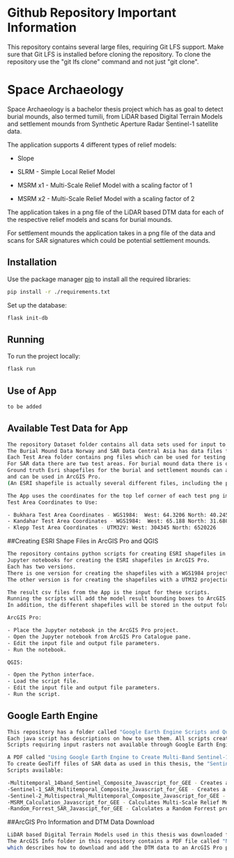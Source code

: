 # Github Repository Important Information
This repository contains several large files, requiring Git LFS support. 
Make sure that Git LFS is installed before cloning the repository.
To clone the repository use the "git lfs clone" command and not just "git clone".

# Space Archaeology

Space Archaeology is a bachelor thesis project which has as goal to detect burial mounds, also termed tumili, from LiDAR based Digital Terrain Models and settlement mounds from Synthetic Aperture Radar Sentinel-1 satellite data.

The application supports 4 different types of relief models:

- Slope

- SLRM - Simple Local Relief Model

- MSRM x1 - Multi-Scale Relief Model with a scaling factor of 1 

- MSRM x2 - Multi-Scale Relief Model with a scaling factor of 2 

The application takes in a png file of the LiDAR based DTM data for each of the respective relief models and scans for burial mounds.

For settlement mounds the application takes in a png file of the data and scans for SAR signatures which could be potential settlement mounds.


	
## Installation

Use the package manager [pip](https://pip.pypa.io/en/stable/) to install all the required libraries:

```bash
pip install -r ./requirements.txt
```

Set up the database:

```bash
flask init-db
```

## Running

To run the project locally: 

```bash
flask run
```

## Use of App

```bash
to be added
```

## Available Test Data for App

```bash
The repository Dataset folder contains all data sets used for input to train models. 
The Burial Mound Data Norway and SAR Data Central Asia has data files for the test areas used in the thesis.
Each Test Area folder contains png files which can be used for testing the App. 
For SAR data there are two test areas. For burial mound data there is one test area with a png file for each type of relief model.
Ground truth Esri shapefiles for the burial and settlement mounds can also be found in the results and test area folders,
and can be used in ArcGIS Pro. 
(An ESRI shapefile is actually several different files, including the projection used for the shapes).

The App uses the coordinates for the top lef corner of each test png image to calculate result files with coordinates.
Test Area Coordinates to Use:

- Bukhara Test Area Coordinates - WGS1984:  West: 64.3206 North: 40.2453
- Kandahar Test Area Coordinates - WGS1984:  West: 65.188 North: 31.6807
- Klepp Test Area Coordinates - UTM32V: West: 304345 North: 6520226
```

##Creating ESRI Shape Files in ArcGIS Pro and QGIS

```bash
The repository contains python scripts for creating ESRI shapefiles in QGIS, and also
Jupyter notebooks for creating the ESRI shapefiles in ArcGIS Pro.
Each has two versions. 
There is one version for creating the shapefiles with a WGS1984 projection, used for settlement mounds.
The other version is for creating the shapefiles with a UTM32 projection, used for burial mounds. 

The result csv files from the App is the input for these scripts. 
Running the scripts will add the model result bounding boxes to ArcGIS Pro and QGIS display automatically.
In addition, the different shapefiles will be stored in the output folder defined. 

ArcGIS Pro:

- Place the Jupyter notebook in the ArcGIS Pro project.
- Open the Jupyter notebook from ArcGIS Pro Catalogue pane.
- Edit the input file and output file parameters. 
- Run the notebook. 

QGIS:

- Open the Python interface.
- Load the script file.
- Edit the input file and output file parameters.
- Run the script. 


```

## Google Earth Engine

```bash
This repository has a folder called "Google Earth Engine Scripts and Quick Guides", which contains several Javascripts for use in the Google Earth Engine Code Editor.
Each java script has descriptions on how to use them. All scripts create GeoTiff files which can be exported to Google Drive or Google Cloud.
Scripts requiring input rasters not available through Google Earth Engine must be uploaded. Should the size be above 10 GB, a Google Cloud acount is needed. 

A PDF called "Using Google Earth Engine to Create Multi-Band Sentinel-1 and 2 Composite" is available in this folder, which explains some of the details about using the code editor.
To create GeoTiff files of SAR data as used in this thesis, the "Sentinel-1_SAR_Multitemporal_Composite_Javascript_for_GEE" code should be used.
Scripts available:

-Multitemporal_14band_Sentinel_Composite_Javascript_for_GEE - Creates a 14 band composite of Sentinel-1 SAR data and Sentinel-2 multi-spectral data.
-Sentinel-1_SAR_Multitemporal_Composite_Javascript_for_GEE - Creates a 4-band composite of Sentinel-1 SAR data. VV and VH Polarization in both ascending and descending mode.
-Sentinel-2_Multispectral_Multitemporal_Composite_Javascript_for_GEE - Creates a 10 band composite of multi-spectral Sentinel-2 data.
-MSRM_Calculation_Javascript_for_GEE - Calculates Multi-Scale Relief Model GeoTiff from DTM Geotiff data. DTM data must be uploaded to GEE. See "Calculation of MSRM of DTM Data in GEE.pdf" for more details.
-Random_Forrest_SAR_Javascipt_for_GEE - Calculates a Random Forrest probability map GeoTiff from Sentinel-1 SAR data. User must specify geometries for features to look for and other features. 
```

##ArcGIS Pro Information and DTM Data Download

```bash
LiDAR based Digital Terrain Models used in this thesis was downloaded from Hoydedata.no.
The ArcGIS Info folder in this repository contains a PDF file called "Norwegian LiDAR DTM Data – Acquiring and Setting Up Data in ArcGIS Pro",
which describes how to download and add the DTM data to an ArcGIS Pro project. How to create a Slope display and Simple Local Relief Model display is also explained. 
```

